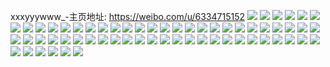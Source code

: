 xxxyyywww_-主页地址: https://weibo.com/u/6334715152 
![](https://wx4.sinaimg.cn/mw2000/006UHON2gy1h9jr36wvslj30u00u0n21.jpg) 
![](https://wx4.sinaimg.cn/mw2000/006UHON2gy1h9jr39quv0j30u01sydjz.jpg) 
![](https://wx4.sinaimg.cn/mw2000/006UHON2gy1h9jr37bg5gj30u013zqcl.jpg) 
![](https://wx4.sinaimg.cn/mw2000/006UHON2gy1h9jr33ljclj30u00u00tx.jpg) 
![](https://wx4.sinaimg.cn/mw2000/006UHON2gy1h9jr36fvgyj30u00u045x.jpg) 
![](https://wx4.sinaimg.cn/mw2000/006UHON2gy1h9jsdddremj30u00v6dm9.jpg) 
![](https://wx4.sinaimg.cn/mw2000/006UHON2gy1h9jsde193sj30u016ajyo.jpg) 
![](https://wx4.sinaimg.cn/mw2000/006UHON2gy1h98950g3oaj30sg0j875l.jpg) 
![](https://wx4.sinaimg.cn/mw2000/006UHON2gy1h9894znbo2j318g1ndtjc.jpg) 
![](https://wx4.sinaimg.cn/mw2000/006UHON2gy1h9894pq825j32tc240u0y.jpg) 
![](https://wx4.sinaimg.cn/mw2000/006UHON2gy1h9894z7syjj30iz0f675h.jpg) 
![](https://wx4.sinaimg.cn/mw2000/006UHON2gy1h98950r8g6j318g1uwwma.jpg) 
![](https://wx4.sinaimg.cn/mw2000/006UHON2gy1h9894vaemtj335s2dcu0z.jpg) 
![](https://wx4.sinaimg.cn/mw2000/006UHON2gy1h989504c17j318g1qdalt.jpg) 
![](https://wx4.sinaimg.cn/mw2000/006UHON2gy1h9894jec2yj318g1n9e3z.jpg) 
![](https://wx4.sinaimg.cn/mw2000/006UHON2gy1h9894xubefj325h2xhx6p.jpg) 
![](https://wx4.sinaimg.cn/mw2000/006UHON2gy1h8zs1olsefj30u01hc46j.jpg) 
![](https://wx4.sinaimg.cn/mw2000/006UHON2gy1h8zs1rv2r6j30gk0qo3z4.jpg) 
![](https://wx4.sinaimg.cn/mw2000/006UHON2gy1h8zs1qaz1xj30u013ygsy.jpg) 
![](https://wx4.sinaimg.cn/mw2000/006UHON2gy1h8zs1nwbt9j30u01417ai.jpg) 
![](https://wx4.sinaimg.cn/mw2000/006UHON2gy1h8zs1nfvuuj30u00u040h.jpg) 
![](https://wx4.sinaimg.cn/mw2000/006UHON2gy1h8zs1s82b7j30u01q7759.jpg) 
![](https://wx4.sinaimg.cn/mw2000/006UHON2gy1h8pivynz7hj30u01sxaeh.jpg) 
![](https://wx4.sinaimg.cn/mw2000/006UHON2gy1h8piu8i4kcj314g0u044r.jpg) 
![](https://wx4.sinaimg.cn/mw2000/006UHON2gy1h8piua6q51j30u0140450.jpg) 
![](https://wx4.sinaimg.cn/mw2000/006UHON2gy1h8piv8t6goj30tu13udlm.jpg) 
![](https://wx4.sinaimg.cn/mw2000/006UHON2ly1h8hdkwkfnpj30u218d11p.jpg) 
![](https://wx4.sinaimg.cn/mw2000/006UHON2ly1h8hdl9nvg8j30u01hck67.jpg) 
![](https://wx4.sinaimg.cn/mw2000/006UHON2ly1h8hdl0h6pnj30zk0zk0zn.jpg) 
![](https://wx4.sinaimg.cn/mw2000/006UHON2ly1h8hdlg7gvbj30zk1begow.jpg) 
![](https://wx4.sinaimg.cn/mw2000/006UHON2ly1h8hdlalkcmj30u01hcdxj.jpg) 
![](https://wx4.sinaimg.cn/mw2000/006UHON2ly1h8hdlbd9u5j30u01hcaml.jpg) 
![](https://wx4.sinaimg.cn/mw2000/006UHON2gy1h84c4ryg28j30u01hcwmk.jpg) 
![](https://wx4.sinaimg.cn/mw2000/006UHON2gy1h84c4qut1nj316t0u0an9.jpg) 
![](https://wx4.sinaimg.cn/mw2000/006UHON2gy1h84c4sbuzij30o8172jtl.jpg) 
![](https://wx4.sinaimg.cn/mw2000/006UHON2gy1h84c5w187ej30u00u043r.jpg) 
![](https://wx4.sinaimg.cn/mw2000/006UHON2gy1h84c4rdsf6j30u01407bs.jpg) 
![](https://wx4.sinaimg.cn/mw2000/006UHON2gy1h84c4sobvmj31400u0gmy.jpg) 
![](https://wx4.sinaimg.cn/mw2000/006UHON2gy1h84c4oqhzej31400u0ahc.jpg) 
![](https://wx4.sinaimg.cn/mw2000/006UHON2gy1h84c4t8xaqj31400u0tev.jpg) 
![](https://wx4.sinaimg.cn/mw2000/006UHON2gy1h7y61lujfpj30tl0ucacp.jpg) 
![](https://wx4.sinaimg.cn/mw2000/006UHON2gy1h7y61nohzxj30u01uodrz.jpg) 
![](https://wx4.sinaimg.cn/mw2000/006UHON2gy1h7se855fzhj30u01hc45n.jpg) 
![](https://wx4.sinaimg.cn/mw2000/006UHON2gy1h7se86clplj30us0u0did.jpg) 
![](https://wx4.sinaimg.cn/mw2000/006UHON2gy1h7se8ok0d3j30u01sxtcl.jpg) 
![](https://wx4.sinaimg.cn/mw2000/006UHON2gy1h7se85ta30j31400u0afi.jpg) 
![](https://wx4.sinaimg.cn/mw2000/006UHON2gy1h7se848z3ij31hc0u0121.jpg) 
![](https://wx4.sinaimg.cn/mw2000/006UHON2gy1h7se8bte65j30u00u0dkv.jpg) 
![](https://wx4.sinaimg.cn/mw2000/006UHON2gy1h7se879g44j30u01407d6.jpg) 
![](https://wx4.sinaimg.cn/mw2000/006UHON2gy1h7se8d2t3oj31hc0u0dm8.jpg) 
![](https://wx4.sinaimg.cn/mw2000/006UHON2gy1h7se8kan5ij30u01sy42p.jpg) 
![](https://wx4.sinaimg.cn/mw2000/006UHON2gy1h7qq5ivjtdj30u00u0jxk.jpg) 
![](https://wx4.sinaimg.cn/mw2000/006UHON2gy1h7qq62zd9fj30u00u07wh.jpg) 
![](https://wx4.sinaimg.cn/mw2000/006UHON2gy1h7qq67462uj30kq0lbn01.jpg) 
![](https://wx4.sinaimg.cn/mw2000/006UHON2gy1h7qq66tax8j30k00k0ac5.jpg) 
![](https://wx4.sinaimg.cn/mw2000/006UHON2ly1h7fgndp9a6j31uo18g19s.jpg) 
![](https://wx4.sinaimg.cn/mw2000/006UHON2ly1h7fgnr2ubkj30u00u0wkr.jpg) 
![](https://wx4.sinaimg.cn/mw2000/006UHON2ly1h7az4w3gabj30u00u0qa0.jpg) 
![](https://wx4.sinaimg.cn/mw2000/006UHON2ly1h7az5h7bljj30n01dsac4.jpg) 
![](https://wx4.sinaimg.cn/mw2000/006UHON2ly1h7az50tmgsj30u00u01kx.jpg) 
![](https://wx4.sinaimg.cn/mw2000/006UHON2ly1h7az57u1efj30n717p12t.jpg) 
![](https://wx4.sinaimg.cn/mw2000/006UHON2ly1h7az56jyiaj30ri0wqtfc.jpg) 
